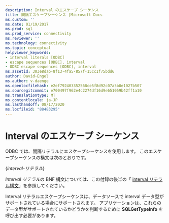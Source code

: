 ```yaml
---
description: Interval のエスケープ シーケンス
title: 間隔エスケープシーケンス |Microsoft Docs
ms.custom: ''
ms.date: 01/19/2017
ms.prod: sql
ms.prod_service: connectivity
ms.reviewer: ''
ms.technology: connectivity
ms.topic: conceptual
helpviewer_keywords:
- interval literals [ODBC]
- escape sequences [ODBC], interval
- ODBC escape sequences [ODBC], interval
ms.assetid: 303e8dab-8f13-4fa5-857f-15cc1f75bdd6
author: David-Engel
ms.author: v-daenge
ms.openlocfilehash: e2ef792403352568ce5f8d92c07a5b0e1027b507
ms.sourcegitcommit: e700497f962e4c2274df16d9e651059b42ff1a10
ms.translationtype: MT
ms.contentlocale: ja-JP
ms.lasthandoff: 08/17/2020
ms.locfileid: "88483295"
---
```

# <a name="interval-escape-sequences"></a>Interval のエスケープ シーケンス
ODBC では、間隔リテラルにエスケープシーケンスを使用します。 このエスケープシーケンスの構文は次のとおりです。  
  
 {*interval-リテラル*}  
  
 *Interval リテラル*の BNF 構文については、この付録の後半の「 [interval リテラル構文](../../../odbc/reference/appendixes/interval-literal-syntax.md)」を参照してください。  
  
 Interval リテラルエスケープシーケンスは、データソースで interval データ型がサポートされている場合にサポートされます。 アプリケーションは、これらのデータ型がサポートされているかどうかを判断するために **SQLGetTypeInfo** を呼び出す必要があります。
